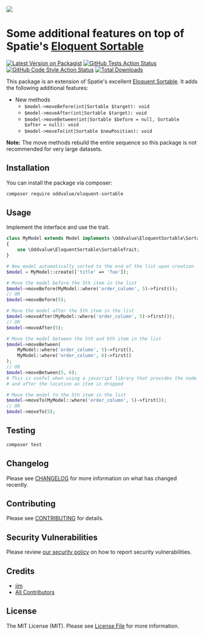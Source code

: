
[<img src="https://github-ads.s3.eu-central-1.amazonaws.com/support-ukraine.svg?t=1" />](https://supportukrainenow.org)

# Some additional features on top of Spatie's [Eloquent Sortable](https://github.com/spatie/eloquent-sortable)

[![Latest Version on Packagist](https://img.shields.io/packagist/v/oddvalue/eloquent-sortable.svg?style=flat-square)](https://packagist.org/packages/oddvalue/eloquent-sortable)
[![GitHub Tests Action Status](https://img.shields.io/github/workflow/status/oddvalue/eloquent-sortable/run-tests?label=tests)](https://github.com/oddvalue/eloquent-sortable/actions?query=workflow%3Arun-tests+branch%3Amain)
[![GitHub Code Style Action Status](https://img.shields.io/github/workflow/status/oddvalue/eloquent-sortable/Fix%20PHP%20code%20style%20issues?label=code%20style)](https://github.com/oddvalue/eloquent-sortable/actions?query=workflow%3A"Fix+PHP+code+style+issues"+branch%3Amain)
[![Total Downloads](https://img.shields.io/packagist/dt/oddvalue/eloquent-sortable.svg?style=flat-square)](https://packagist.org/packages/oddvalue/eloquent-sortable)

This package is an extension of Spatie's excellent [Eloquent Sortable](https://github.com/spatie/eloquent-sortable). It adds the following additional features:

* New methods
    - `$model->moveBefore(int|Sortable $target): void`
    - `$model->moveAfter(int|Sortable $target): void`
    - `$model->moveBetween(int|Sortable $before = null, Sortable $after = null): void` 
    - `$model->moveTo(int|Sortable $newPosition): void`

__Note:__ The move methods rebuild the entire sequence so this package is not recommended for very large datasets.

## Installation

You can install the package via composer:

```bash
composer require oddvalue/eloquent-sortable
```

## Usage

Implement the interface and use the trait.
```php
class MyModel extends Model implements \Oddvalue\EloquentSortable\Sortable
{
    use \Oddvalue\EloquentSortable\SortableTrait;
}
```

```php
# New model automatically sorted to the end of the list upon creation
$model = MyModel::create(['title' => 'foo']);

# Move the model before the 5th item in the list
$model->moveBefore(MyModel::where('order_column', 5)->first());
// OR
$model->moveBefore(5);

# Move the model after the 5th item in the list
$model->moveAfter(MyModel::where('order_column', 5)->first());
// OR
$model->moveAfter(5);

# Move the model between the 5th and 6th item in the list
$model->moveBetween(
    MyModel::where('order_column', 5)->first(), 
    MyModel::where('order_column', 6)->first()
);
// OR
$model->moveBetween(5, 6);
# This is useful when using a javacript library that provides the node before
# and after the location an item is dropped

# Move the model to the 5th item in the list
$model->moveTo(MyModel::where('order_column', 5)->first());
// OR
$model->moveTo(5);
```

## Testing

```bash
composer test
```

## Changelog

Please see [CHANGELOG](CHANGELOG.md) for more information on what has changed recently.

## Contributing

Please see [CONTRIBUTING](https://github.com/oddvalue/.github/blob/main/CONTRIBUTING.md) for details.

## Security Vulnerabilities

Please review [our security policy](../../security/policy) on how to report security vulnerabilities.

## Credits

- [jim](https://github.com/oddvalue)
- [All Contributors](../../contributors)

## License

The MIT License (MIT). Please see [License File](LICENSE.md) for more information.
